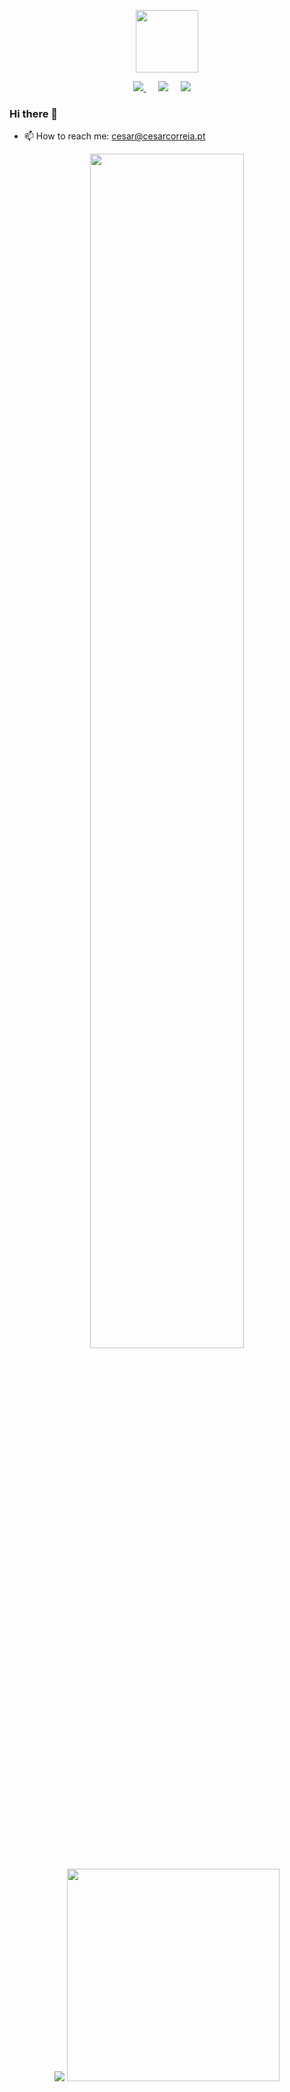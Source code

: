<p align="center">
<a href="https://cesarcorreia.pt" target="_blank"><img width="100px" src="https://cesarcorreia.pt/_nuxt/img/logo.126034f.svg"></a>
</p>

<p align="center">
  <a href="https://dev.to/alyatek"><img src="https://img.shields.io/badge/DEV.TO-%230A0A0A.svg?&style=for-the-badge&logo=dev-dot-to&logoColor=white" />       </a>&nbsp;&nbsp;&nbsp;&nbsp;
<a href="https://twitter.com/cesardcorreia"><img src="https://img.shields.io/badge/twitter-%231DA1F2.svg?&style=for-the-badge&logo=twitter&logoColor=white" /></a>&nbsp;&nbsp;&nbsp;&nbsp;
  <a href="mailto:cesar@cesarcorreia.pt?subject=Came%20from%20Github"><img src="https://img.shields.io/badge/gmail-%23D14836.svg?&style=for-the-badge&logo=gmail&logoColor=white" /></a>&nbsp;&nbsp;&nbsp;&nbsp;
<p>

### Hi there 👋


<!--- 🔭 I’m currently working on <a target="_blank" href="https://marca-agora.pt">this</a>.-->
- 📫 How to reach me: cesar@cesarcorreia.pt
<p align="center">
  <a href="https://profile.codersrank.io/user/alyatek/" target="_blank"><img width="70%" src="https://cr-ss-service.azurewebsites.net/api/ScreenShot?widget=summary&username=alyatek&badges=3"/></a>
<p>
<p align="center">
  <img src="https://github-readme-stats.vercel.app/api?username=alyatek&count_private=true&theme=radical" />   <img width="340px" src="https://i.kym-cdn.com/entries/icons/mobile/000/028/021/work.jpg"/>  
</p>

<!--
**alyatek/alyatek** is a ✨ _special_ ✨ repository because its `README.md` (this file) appears on your GitHub profile.

Here are some ideas to get you started:

- 🔭 I’m currently working on ...
- 🌱 I’m currently learning ...
- 👯 I’m looking to collaborate on ...
- 🤔 I’m looking for help with ...
- 💬 Ask me about ...
- 📫 How to reach me: ...
- 😄 Pronouns: ...
- ⚡ Fun fact: ...
-->
